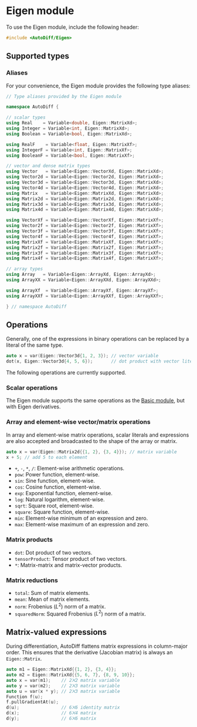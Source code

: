 # Eigen module

To use the Eigen module, include the following header:

```cpp
#include <AutoDiff/Eigen>
```

## Supported types

### Aliases

For your convenience, the Eigen module provides the following type aliases:

```cpp
// Type aliases provided by the Eigen module

namespace AutoDiff {

// scalar types
using Real    = Variable<double, Eigen::MatrixXd>;
using Integer = Variable<int, Eigen::MatrixXd>;
using Boolean = Variable<bool, Eigen::MatrixXd>;

using RealF    = Variable<float, Eigen::MatrixXf>;
using IntegerF = Variable<int, Eigen::MatrixXf>;
using BooleanF = Variable<bool, Eigen::MatrixXf>;

// vector and dense matrix types
using Vector   = Variable<Eigen::VectorXd, Eigen::MatrixXd>;
using Vector2d = Variable<Eigen::Vector2d, Eigen::MatrixXd>;
using Vector3d = Variable<Eigen::Vector3d, Eigen::MatrixXd>;
using Vector4d = Variable<Eigen::Vector4d, Eigen::MatrixXd>;
using Matrix   = Variable<Eigen::MatrixXd, Eigen::MatrixXd>;
using Matrix2d = Variable<Eigen::Matrix2d, Eigen::MatrixXd>;
using Matrix3d = Variable<Eigen::Matrix3d, Eigen::MatrixXd>;
using Matrix4d = Variable<Eigen::Matrix4d, Eigen::MatrixXd>;

using VectorXf = Variable<Eigen::VectorXf, Eigen::MatrixXf>;
using Vector2f = Variable<Eigen::Vector2f, Eigen::MatrixXf>;
using Vector3f = Variable<Eigen::Vector3f, Eigen::MatrixXf>;
using Vector4f = Variable<Eigen::Vector4f, Eigen::MatrixXf>;
using MatrixXf = Variable<Eigen::MatrixXf, Eigen::MatrixXf>;
using Matrix2f = Variable<Eigen::Matrix2f, Eigen::MatrixXf>;
using Matrix3f = Variable<Eigen::Matrix3f, Eigen::MatrixXf>;
using Matrix4f = Variable<Eigen::Matrix4f, Eigen::MatrixXf>;

// array types
using Array   = Variable<Eigen::ArrayXd, Eigen::ArrayXd>;
using ArrayXX = Variable<Eigen::ArrayXXd, Eigen::ArrayXXd>;

using ArrayXf  = Variable<Eigen::ArrayXf, Eigen::ArrayXf>;
using ArrayXXf = Variable<Eigen::ArrayXXf, Eigen::ArrayXXf>;

} // namespace AutoDiff
```

## Operations

Generally, one of the expressions in binary operations can be replaced by a literal of the same type.

```cpp
auto x = var(Eigen::Vector3d{1, 2, 3}); // vector variable
dot(x, Eigen::Vector3d{4, 5, 6});       // dot product with vector literal
```

The following operations are currently supported.

### Scalar operations

The Eigen module supports the same operations as the [Basic module](basic.md), but with Eigen derivatives.

### Array and element-wise vector/matrix operations

In array and element-wise matrix operations, scalar literals and expressions are also accepted and broadcasted to the shape of the array or matrix.

```cpp
auto x = var(Eigen::Matrix2d{{1, 2}, {3, 4}}); // matrix variable
x + 5; // add 5 to each element
```

- `+`, `-`, `*`, `/`: Element-wise arithmetic operations.
- `pow`: Power function, element-wise.
- `sin`: Sine function, element-wise.
- `cos`: Cosine function, element-wise.
- `exp`: Exponential function, element-wise.
- `log`: Natural logarithm, element-wise.
- `sqrt`: Square root, element-wise.
- `square`: Square function, element-wise.
- `min`: Element-wise minimum of an expression and zero.
- `max`: Element-wise maximum of an expression and zero.

### Matrix products

- `dot`: Dot product of two vectors.
- `tensorProduct`: Tensor product of two vectors.
- `*`: Matrix-matrix and matrix-vector products.

### Matrix reductions

- `total`: Sum of matrix elements.
- `mean`: Mean of matrix elements.
- `norm`: Frobenius ($L^2$) norm of a matrix.
- `squaredNorm`: Squared Frobenius ($L^2$) norm of a matrix.

## Matrix-valued expressions

During differentiation, AutoDiff flattens matrix expressions in column-major order.
This ensures that the derivative (Jacobian matrix) is always an `Eigen::Matrix`.

```cpp
auto m1 = Eigen::MatrixXd{{1, 2}, {3, 4}};
auto m2 = Eigen::MatrixXd{{5, 6, 7}, {8, 9, 10}};
auto x = var(m1);    // 2⨉2 matrix variable
auto y = var(m2);    // 2⨉3 matrix variable
auto u = var(x * y); // 2⨉3 matrix variable
Function f(u);
f.pullGradientAt(u);
d(u);                // 6⨉6 identity matrix
d(x);                // 6⨉4 matrix
d(y);                // 6⨉6 matrix
```
